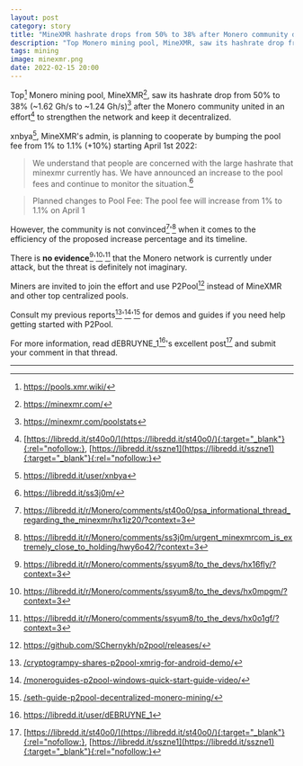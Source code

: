 ```yaml
---
layout: post
category: story
title: "MineXMR hashrate drops from 50% to 38% after Monero community decentralization efforts"
description: "Top Monero mining pool, MineXMR, saw its hashrate drop from 50% to 38% as the Monero community united in an effort to strengthen the network and keep it decentralized."
tags: mining
image: minexmr.png
date: 2022-02-15 20:00
---
```


Top[^0] Monero mining pool, MineXMR[^1], saw its hashrate drop from 50% to 38% (~1.62 Gh/s to ~1.24 Gh/s)[^2] after the Monero community united in an effort[^3] to strengthen the network and keep it decentralized.

xnbya[^4], MineXMR's admin, is planning to cooperate by bumping the pool fee from 1% to 1.1% (+10%) starting April 1st 2022:

> We understand that people are concerned with the large hashrate that minexmr currently has. We have announced an increase to the pool fees and continue to monitor the situation.[^5]

> Planned changes to Pool Fee: The pool fee will increase from 1% to 1.1% on April 1

However, the community is not convinced[^6]'[^7] when it comes to the efficiency of the proposed increase percentage and its timeline.

There is **no evidence**[^8]'[^9]'[^10] that the Monero network is currently under attack, but the threat is definitely not imaginary.

Miners are invited to join the effort and use P2Pool[^11] instead of MineXMR and other top centralized pools. 

Consult my previous reports[^12]'[^13]'[^14] for demos and guides if you need help getting started with P2Pool.

For more information, read dEBRUYNE_1[^15]'s excellent post[^3] and submit your comment in that thread.

---

[^0]: https://pools.xmr.wiki/
[^1]: https://minexmr.com/
[^2]: https://minexmr.com/poolstats
[^3]: [https://libredd.it/st40o0/](https://libredd.it/st40o0/){:target="_blank"}{:rel="nofollow:}, [https://libredd.it/sszne1](https://libredd.it/sszne1){:target="_blank"}{:rel="nofollow:}
[^4]: https://libredd.it/user/xnbya
[^5]: https://libredd.it/ss3j0m/
[^6]: https://libredd.it/r/Monero/comments/st40o0/psa_informational_thread_regarding_the_minexmr/hx1iz20/?context=3
[^7]: https://libredd.it/r/Monero/comments/ss3j0m/urgent_minexmrcom_is_extremely_close_to_holding/hwy6o42/?context=3
[^8]: https://libredd.it/r/Monero/comments/ssyum8/to_the_devs/hx16fly/?context=3
[^9]: https://libredd.it/r/Monero/comments/ssyum8/to_the_devs/hx0mpgm/?context=3
[^10]: https://libredd.it/r/Monero/comments/ssyum8/to_the_devs/hx0o1gf/?context=3
[^11]: https://github.com/SChernykh/p2pool/releases/
[^12]: [/cryptogrampy-shares-p2pool-xmrig-for-android-demo/](/cryptogrampy-shares-p2pool-xmrig-for-android-demo/)
[^13]: [/moneroguides-p2pool-windows-quick-start-guide-video/](/moneroguides-p2pool-windows-quick-start-guide-video/)
[^14]: [/seth-guide-p2pool-decentralized-monero-mining/](/seth-guide-p2pool-decentralized-monero-mining/)
[^15]: https://libredd.it/user/dEBRUYNE_1
